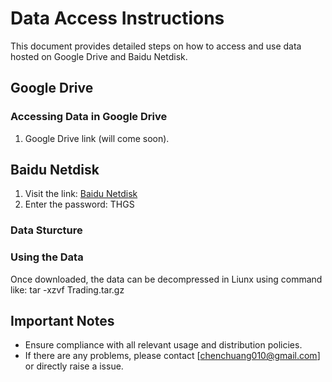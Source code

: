 # Data Access Instructions

This document provides detailed steps on how to access and use data hosted on Google Drive and Baidu Netdisk.

## Google Drive

### Accessing Data in Google Drive
1. Google Drive link (will come soon).

## Baidu Netdisk
1. Visit the link: [Baidu Netdisk](https://pan.baidu.com/s/1nwiieKtYzNtgfMkuQERpaw?pwd=THGS)
2. Enter the password: THGS
   
### Data Sturcture
### Using the Data
Once downloaded, the data can be decompressed in Liunx using command like: tar -xzvf Trading.tar.gz

## Important Notes
- Ensure compliance with all relevant usage and distribution policies.
- If there are any problems, please contact [chenchuang010@gmail.com] or directly raise a issue.
